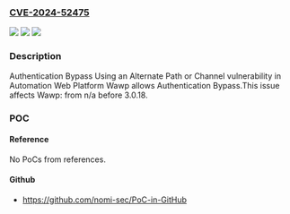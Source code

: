 ### [CVE-2024-52475](https://cve.mitre.org/cgi-bin/cvename.cgi?name=CVE-2024-52475)
![](https://img.shields.io/static/v1?label=Product&message=Wawp&color=blue)
![](https://img.shields.io/static/v1?label=Version&message=n%2Fa&color=blue)
![](https://img.shields.io/static/v1?label=Vulnerability&message=CWE-288%20Authentication%20Bypass%20Using%20an%20Alternate%20Path%20or%20Channel&color=brighgreen)

### Description

Authentication Bypass Using an Alternate Path or Channel vulnerability in Automation Web Platform Wawp allows Authentication Bypass.This issue affects Wawp: from n/a before 3.0.18.

### POC

#### Reference
No PoCs from references.

#### Github
- https://github.com/nomi-sec/PoC-in-GitHub

